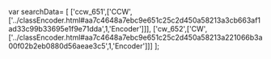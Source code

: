 var searchData= \[
\[\'ccw\_651\',\[\'CCW\',\[\'../classEncoder.html\#aa7c4648a7ebc9e651c25c2d450a58213a3cb663af1ad33c99b33695e1f9e71dda\',1,\'Encoder\'\]\]\],
\[\'cw\_652\',\[\'CW\',\[\'../classEncoder.html\#aa7c4648a7ebc9e651c25c2d450a58213a221066b3a00f02b2eb0880d56aeae3c5\',1,\'Encoder\'\]\]\]
\];
